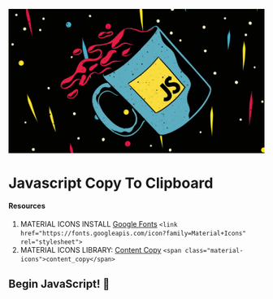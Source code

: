 ![Javascript copy to clipboard](./images/javascript-banner.jpg)

# Javascript Copy To Clipboard
#### Resources
1. MATERIAL ICONS INSTALL [Google Fonts](https://fonts.googleapis.com/icon?family=Material+Icons)
`<link href="https://fonts.googleapis.com/icon?family=Material+Icons" rel="stylesheet">`
2. MATERIAL ICONS LIBRARY: [Content Copy](https://fonts.google.com/icons?icon.style=Filled&icon.set=Material+Icons&icon.query=copy)
`<span class="material-icons">content_copy</span>`

## Begin JavaScript! :cowboy_hat_face: